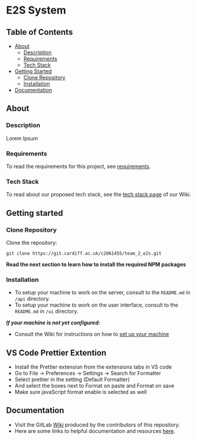 # E2S System

## Table of Contents
- [About](#about)
    - [Description](#description)
    - [Requirements](#requirements)
    - [Tech Stack](#tech-stack)
- [Getting Started](#getting-started)
    - [Clone Repository](#clone-repository)
    - [Installation](#installation)
- [Documentation](#documentation)

## About

### Description

Lorem Ipsum

### Requirements

To read the requirements for this project, see [requirements](https://git.cardiff.ac.uk/c2061455/team_2_e2s/-/requirements_management/requirements).

### Tech Stack

To read about our proposed tech stack, see the [tech stack page](https://git.cardiff.ac.uk/c2061455/team_2_e2s/-/wikis/Proposed-Tech-Stack) of our Wiki.

## Getting started

### Clone Repository

Clone the repository:
```
git clone https://git.cardiff.ac.uk/c2061455/team_2_e2s.git
```

**Read the next section to learn how to install the required NPM packages**

### Installation

- To setup your machine to work on the server, consult to the `README.md` in `/api` directory.
- To setup your machine to work on the user interface, consult to the `README.md` in `/ui` directory.

**_If your machine is not yet configured:_**
- Consult the Wiki for instructions on how to [set up your machine](https://git.cardiff.ac.uk/c2061455/team_2_e2s/-/wikis/Setting-Up-Your-Machine)

## VS Code Prettier Extention 
- Install the Prettier extension from the extensions tabs in VS code
- Go to File -> Preferences -> Settings -> Search for Formatter 
- Select prettier in the setting (Default Formatter)
- And select the boxes next to Format on paste and Format on save
- Make sure javaScript format enable is selected as well

## Documentation
- Visit the GitLab [Wiki](https://git.cardiff.ac.uk/c2061455/team_2_e2s/-/wikis/home) produced by the contributors of this repository.
- Here are some links to helpful documentation and resources [here](https://git.cardiff.ac.uk/c2061455/team_2_e2s/-/wikis/Learning-Resources).